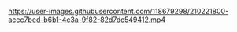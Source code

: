 

https://user-images.githubusercontent.com/118679298/210221800-acec7bed-b6b1-4c3a-9f82-82d7dc549412.mp4

